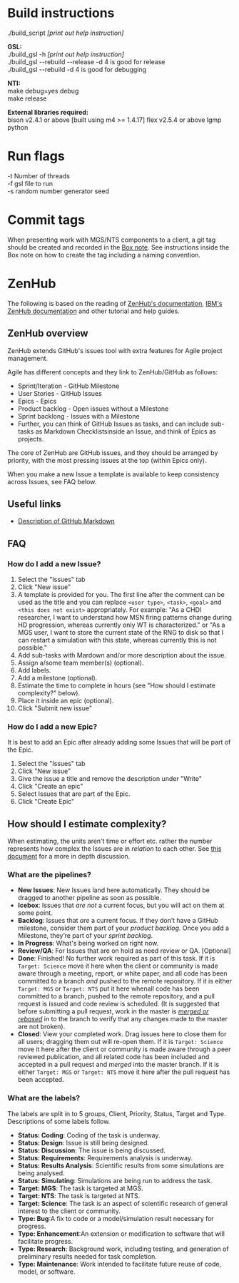 # Build instructions

./build_script  *[print out help instruction]*  

**GSL:**  
  ./build_gsl -h     *[print out help instruction]*  
  ./build_gsl --rebuild --release -d 4   is good for release  
  ./build_gsl --rebuild -d 4 is good for debugging  

**NTI:**  
 make debug=yes    debug  
 make              release  

**External libraries required:**  
  bison v2.4.1  or above [built using m4 >= 1.4.17]
  flex v2.5.4   or above
  lgmp  
  python
  
# Run flags
  -t Number of threads  
  -f gsl file to run  
  -s random number generator seed  

# Commit tags
When presenting work with MGS/NTS components to a client, a git tag should be created and recorded in the [Box note](https://ibm.ent.box.com/notes/231444066519). See instructions inside the Box note on how to create the tag including a naming convention.

# ZenHub
The following is based on the reading of [ZenHub's documentation](https://www.zenhub.com/github-project-management.pdf), [IBM's ZenHub documentation](https://pages.github.ibm.com/the-playbook/zenhub/) and other tutorial and help guides.

## ZenHub overview
ZenHub extends GitHub's issues tool with extra features for Agile project management. 

Agile has different concepts and they link to ZenHub/GitHub as follows:
* Sprint/Iteration - GitHub Milestone
* User Stories - GitHub Issues
* Epics - Epics
* Product backlog - Open issues without a Milestone
* Sprint backlong - Issues with a Milestone
* Further, you can think of GitHub Issues as tasks, and can include sub-tasks as Markdown Checklistsinside an Issue, and think
of Epics as projects.

The core of ZenHub are GitHub issues, and they should be arranged by priority, with the most pressing issues at the top 
(within Epics only).

When you make a new Issue a template is available to keep consistency across Issues, see FAQ below.

## Useful links
* [Description of GitHub Markdown](https://guides.github.com/features/mastering-markdown/)

## FAQ

### How do I add a new Issue?
1. Select the "Issues" tab
2. Click "New issue"
3. A template is provided for you. The first line after the comment can be used as the title and you can 
replace `<user type>`, `<task>`, `<goal>` and `<this does not exist>` appropriately. For example: 
"As a CHDI researcher, I want to understand how MSN firing patterns change during HD progression, 
whereas currently only WT is characterized." or "As a MGS user, I want to store the current state 
of the RNG to disk so that I can restart a simulation with this state, whereas currently this is not possible."
4. Add sub-tasks with Mardown and/or more description about the issue.
5. Assign a/some team member(s) (optional).
6. Add labels.
7. Add a milestone (optional).
8. Estimate the time to complete in hours (see "How should I estimate complexity?" below).
9. Place it inside an epic (optional).
10. Click "Submit new issue"

### How do I add a new Epic?
It is best to add an Epic after already adding some Issues that will be part of the Epic.
1. Select the "Issues" tab
2. Click "New issue"
3. Give the issue a title and remove the description under "Write"
4. Click "Create an epic"
5. Select Issues that are part of the Epic.
6. Click "Create Epic"

## How should I estimate complexity?
When estimating, the units aren't time or effort etc. rather the number represents how complex the Issues are in
*relation* to each other.
See [this document](https://www.zenhub.com/github-project-management.pdf) for a more in depth discussion.

### What are the pipelines?
* **New Issues**: New Issues land here automatically. They should be dragged to another pipeline as soon as possible.
* **Icebox**: Issues that *are not* a current focus, but you will act on them at some point.
* **Backlog**: Issues that *are* a current focus.  If they don’t have a GitHub milestone, consider them part of your *product backlog*. Once you add a Milestone, they’re part of your *sprint backlog*.
* **In Progress**: What's being worked on right now.
* **Review/QA**: For Issues that are on hold as need review or QA. [Optional]
* **Done**: Finished! No further work required as part of this task. If it is `Target: Science` move it here when the client or community is made aware through a meeting, report, or white paper, and all code has been committed to a branch *and* pushed to the remote repository. If it is either `Target: MGS` or `Target: NTS` put it here whenall code has been committed to a branch, pushed to the remote repository, and a pull request is issued and code review is scheduled. (It is suggested that before submitting a pull request, work in the master is [*merged or rebased*](https://www.atlassian.com/git/tutorials/merging-vs-rebasing) in to the branch to verify that any changes made to the master are not broken).
* **Closed**: View your completed work. Drag issues here to close them for all users; dragging them out will re-open them. If it is `Target: Science` move it here after the client or community is made aware through a peer reviewed publication, and all related code has been included and accepted in a pull request and *merged* into the master branch. If it is either `Target: MGS` or `Target: NTS` move it here after the pull request has been accepted.

### What are the labels?
The labels are split in to 5 groups, Client, Priority, Status, Target and Type. Descriptions of some labels follow.

* **Status: Coding**: Coding of the task is underway.
* **Status: Design**: Issue is still being designed.
* **Status: Discussion**: The issue is being discussed.
* **Status: Requirements**: Requirements analysis is underway.
* **Status: Results Analysis**: Scientific results from some simulations are being analysed.
* **Status: Simulating**: Simulations are being run to address the task.
* **Target: MGS**: The task is targeted at MGS.
* **Target: NTS**: The task is targeted at NTS.
* **Target: Science**: The task is an aspect of scientific research of general interest to the client or community.
* **Type: Bug**:A fix to code or a model/simulation result necessary for progress.
* **Type: Enhancement**:An extension or modification to software that will facilitate progress.
* **Type: Research**: Background work, including testing, and generation of preliminary results needed for task completion.
* **Type: Maintenance**: Work intended to facilitate future reuse of code, model, or software.



